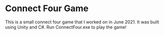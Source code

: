 # Connect Four Game
 
This is a small connect four game that I worked on in June 2021. It was built using Unity and C#. Run ConnectFour.exe to play the game!
